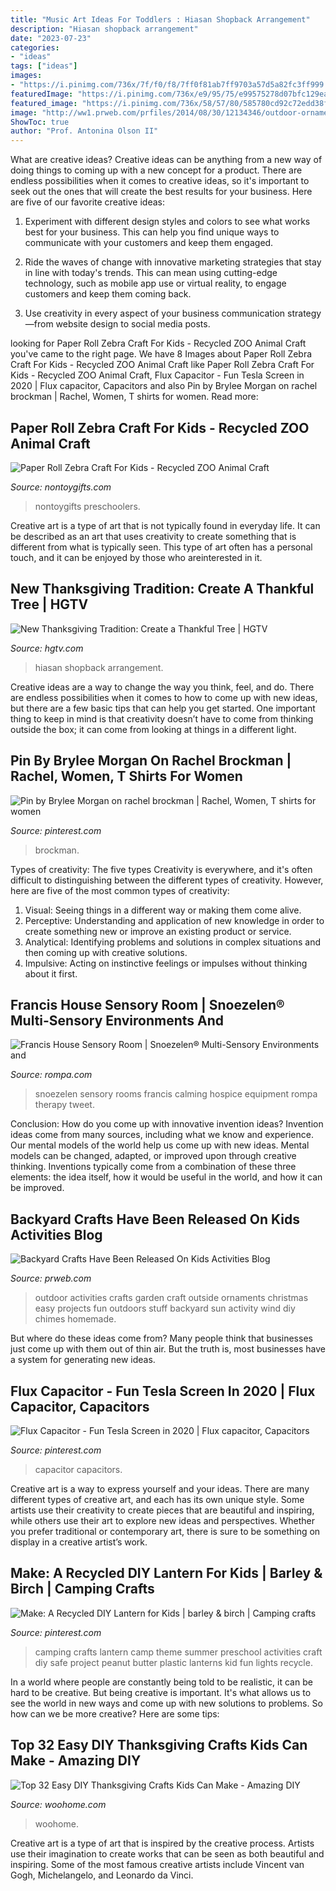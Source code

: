 ```yaml
---
title: "Music Art Ideas For Toddlers : Hiasan Shopback Arrangement"
description: "Hiasan shopback arrangement"
date: "2023-07-23"
categories:
- "ideas"
tags: ["ideas"]
images:
- "https://i.pinimg.com/736x/7f/f0/f8/7ff0f81ab7ff9703a57d5a82fc3ff999.jpg"
featuredImage: "https://i.pinimg.com/736x/e9/95/75/e99575278d07bfc129eafbb3c212b014.jpg"
featured_image: "https://i.pinimg.com/736x/58/57/80/585780cd92c72edd38f04d277c3b28d4.jpg"
image: "http://ww1.prweb.com/prfiles/2014/08/30/12134346/outdoor-ornaments.jpg"
ShowToc: true
author: "Prof. Antonina Olson II"
---
```



What are creative ideas?
Creative ideas can be anything from a new way of doing things to coming up with a new concept for a product. There are endless possibilities when it comes to creative ideas, so it's important to seek out the ones that will create the best results for your business. Here are five of our favorite creative ideas: 
1. Experiment with different design styles and colors to see what works best for your business. This can help you find unique ways to communicate with your customers and keep them engaged.

2. Ride the waves of change with innovative marketing strategies that stay in line with today's trends. This can mean using cutting-edge technology, such as mobile app use or virtual reality, to engage customers and keep them coming back. 

3. Use creativity in every aspect of your business communication strategy—from website design to social media posts.

	

		
looking for Paper Roll Zebra Craft For Kids - Recycled ZOO Animal Craft you've came to the right page. We have 8 Images about Paper Roll Zebra Craft For Kids - Recycled ZOO Animal Craft like Paper Roll Zebra Craft For Kids - Recycled ZOO Animal Craft, Flux Capacitor - Fun Tesla Screen in 2020 | Flux capacitor, Capacitors and also Pin by Brylee Morgan on rachel brockman | Rachel, Women, T shirts for women. Read more:
		
    
## Paper Roll Zebra Craft For Kids - Recycled ZOO Animal Craft

<img loading=lazy src="https://nontoygifts.com/wp-content/uploads/2020/04/Paper-roll-zebra-craft_0370.jpg" onerror="this.onerror=null;this.src='https://tse4.mm.bing.net/th?id=OIP.N9ss58OKZQRTQjs39DUfDAHaLH&amp;pid=15.1';" alt="Paper Roll Zebra Craft For Kids - Recycled ZOO Animal Craft">

_Source: nontoygifts.com_

>nontoygifts preschoolers. 

	

Creative art is a type of art that is not typically found in everyday life. It can be described as an art that uses creativity to create something that is different from what is typically seen. This type of art often has a personal touch, and it can be enjoyed by those who areinterested in it.

    
## New Thanksgiving Tradition: Create A Thankful Tree | HGTV

<img loading=lazy src="https://hgtvhome.sndimg.com/content/dam/images/hgtv/fullset/2012/8/23/0/original_Jeanine-Hays-Thanksgiving-Thankful-Tree-Beauty_s3x4.jpg.rend.hgtvcom.616.822.suffix/1400977055186.jpeg" onerror="this.onerror=null;this.src='https://tse2.mm.bing.net/th?id=OIP.AEY5157dgu_DvNS0ZUW4iAHaJ4&amp;pid=15.1';" alt="New Thanksgiving Tradition: Create a Thankful Tree | HGTV">

_Source: hgtv.com_

>hiasan shopback arrangement. 

	

Creative ideas are a way to change the way you think, feel, and do. There are endless possibilities when it comes to how to come up with new ideas, but there are a few basic tips that can help you get started. One important thing to keep in mind is that creativity doesn’t have to come from thinking outside the box; it can come from looking at things in a different light.

    
## Pin By Brylee Morgan On Rachel Brockman | Rachel, Women, T Shirts For Women

<img loading=lazy src="https://i.pinimg.com/736x/7f/f0/f8/7ff0f81ab7ff9703a57d5a82fc3ff999.jpg" onerror="this.onerror=null;this.src='https://tse4.mm.bing.net/th?id=OIP.llTZ0j0xSbAaJRDRHVbVoAHaNK&amp;pid=15.1';" alt="Pin by Brylee Morgan on rachel brockman | Rachel, Women, T shirts for women">

_Source: pinterest.com_

>brockman. 

	

Types of creativity: The five types
Creativity is everywhere, and it's often difficult to distinguishing between the different types of creativity. However, here are five of the most common types of creativity:
1. Visual: Seeing things in a different way or making them come alive.
2. Perceptive: Understanding and application of new knowledge in order to create something new or improve an existing product or service. 
3. Analytical: Identifying problems and solutions in complex situations and then coming up with creative solutions. 
4. Impulsive: Acting on instinctive feelings or impulses without thinking about it first. 

    
## Francis House Sensory Room | Snoezelen® Multi-Sensory Environments And

<img loading=lazy src="https://www.rompa.com/media/images/francis-house/gallery/francis_house_7.jpg" onerror="this.onerror=null;this.src='https://tse3.mm.bing.net/th?id=OIP.06re-FfpHlaSAQXSmoHJZAHaE7&amp;pid=15.1';" alt="Francis House Sensory Room | Snoezelen® Multi-Sensory Environments and">

_Source: rompa.com_

>snoezelen sensory rooms francis calming hospice equipment rompa therapy tweet. 

	

Conclusion: How do you come up with innovative invention ideas?
Invention ideas come from many sources, including what we know and experience. Our mental models of the world help us come up with new ideas. Mental models can be changed, adapted, or improved upon through creative thinking. Inventions typically come from a combination of these three elements: the idea itself, how it would be useful in the world, and how it can be improved.

    
## Backyard Crafts Have Been Released On Kids Activities Blog

<img loading=lazy src="http://ww1.prweb.com/prfiles/2014/08/30/12134346/outdoor-ornaments.jpg" onerror="this.onerror=null;this.src='https://tse3.mm.bing.net/th?id=OIP.Rp_II17vsrK3wbhuW3gnwQHaLH&amp;pid=15.1';" alt="Backyard Crafts Have Been Released On Kids Activities Blog">

_Source: prweb.com_

>outdoor activities crafts garden craft outside ornaments christmas easy projects fun outdoors stuff backyard sun activity wind diy chimes homemade. 

	

But where do these ideas come from? Many people think that businesses just come up with them out of thin air. But the truth is, most businesses have a system for generating new ideas.

    
## Flux Capacitor - Fun Tesla Screen In 2020 | Flux Capacitor, Capacitors

<img loading=lazy src="https://i.pinimg.com/736x/e9/95/75/e99575278d07bfc129eafbb3c212b014.jpg" onerror="this.onerror=null;this.src='https://tse1.mm.bing.net/th?id=OIP.nKVFUvhU0bQb9Q7bdN3AFQHaLH&amp;pid=15.1';" alt="Flux Capacitor - Fun Tesla Screen in 2020 | Flux capacitor, Capacitors">

_Source: pinterest.com_

>capacitor capacitors. 

	

Creative art is a way to express yourself and your ideas. There are many different types of creative art, and each has its own unique style. Some artists use their creativity to create pieces that are beautiful and inspiring, while others use their art to explore new ideas and perspectives. Whether you prefer traditional or contemporary art, there is sure to be something on display in a creative artist’s work.

    
## Make: A Recycled DIY Lantern For Kids | Barley &amp; Birch | Camping Crafts

<img loading=lazy src="https://i.pinimg.com/736x/58/57/80/585780cd92c72edd38f04d277c3b28d4.jpg" onerror="this.onerror=null;this.src='https://tse1.mm.bing.net/th?id=OIP.DKsnE2HLBGYNf_ce35XV5gHaLH&amp;pid=15.1';" alt="Make: A Recycled DIY Lantern for Kids | barley &amp; birch | Camping crafts">

_Source: pinterest.com_

>camping crafts lantern camp theme summer preschool activities craft diy safe project peanut butter plastic lanterns kid fun lights recycle. 

	

In a world where people are constantly being told to be realistic, it can be hard to be creative. But being creative is important. It's what allows us to see the world in new ways and come up with new solutions to problems. So how can we be more creative? Here are some tips:

    
## Top 32 Easy DIY Thanksgiving Crafts Kids Can Make - Amazing DIY

<img loading=lazy src="https://www.woohome.com/wp-content/uploads/2013/11/Thanksgiving-Crafts-Kids-Can-Make-7.jpg" onerror="this.onerror=null;this.src='https://tse2.mm.bing.net/th?id=OIP.LbtFjDyAQ11C2PQK0i4s-gHaLH&amp;pid=15.1';" alt="Top 32 Easy DIY Thanksgiving Crafts Kids Can Make - Amazing DIY">

_Source: woohome.com_

>woohome. 

	

Creative art is a type of art that is inspired by the creative process. Artists use their imagination to create works that can be seen as both beautiful and inspiring. Some of the most famous creative artists include Vincent van Gogh, Michelangelo, and Leonardo da Vinci.

